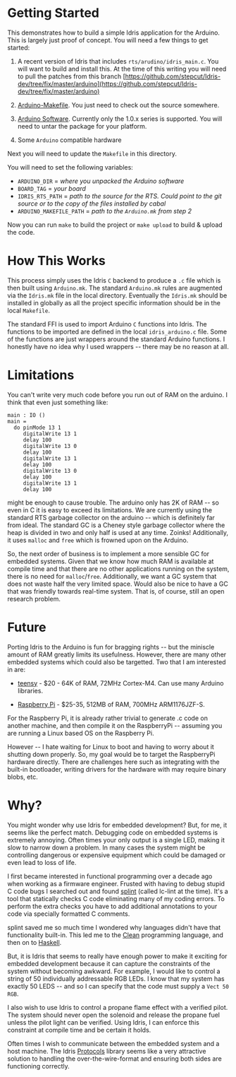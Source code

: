 Getting Started
===============

This demonstrates how to build a simple Idris application for the
Arduino. This is largely just proof of concept. You will need a few
things to get started:


  1. A recent version of Idris that includes
  `rts/arudino/idris_main.c`. You will want to build and install
  this. At the time of this writing you will need to pull the patches
  from this branch
  [https://github.com/stepcut/Idris-dev/tree/fix/master/arduino](https://github.com/stepcut/Idris-dev/tree/fix/master/arduino)

  2. [Arduino-Makefile](https://github.com/sudar/Arduino-Makefile). You
  just need to check out the source somewhere.

  3. [Arduino Software](http://arduino.cc/en/Main/Software). Currently
  only the 1.0.x series is supported. You will need to untar the
  package for your platform.

  4. Some `Arduino` compatible hardware

Next you will need to update the `Makefile` in this directory.

You will need to set the following variables:

 * `ARDUINO_DIR`    = *where you unpacked the Arduino software*
 * `BOARD_TAG`      = *your board*
 * `IDRIS_RTS_PATH` = *path to the source for the RTS. Could point to the git source or to the copy of the files installed by cabal*
 * `ARDUINO_MAKEFILE_PATH` = *path to the `Arduino.mk` from step 2*

Now you can run `make` to build the project or `make upload` to build & upload the code.

How This Works
==============

This process simply uses the Idris `C` backend to produce a `.c` file
which is then built using `Arduino.mk`. The standard `Arduino.mk`
rules are augmented via the `Idris.mk` file in the local
directory. Eventually the `Idris.mk` should be installed in globally
as all the project specific information should be in the local
`Makefile`.

The standard FFI is used to import Arduino `C` functions into
Idris. The functions to be imported are defined in the local
`idris_arduino.c` file. Some of the functions are just wrappers around
the standard Arduino functions. I honestly have no idea why I used
wrappers -- there may be no reason at all.

Limitations
===========

You can't write very much code before you run out of RAM on the arduino. I think that even just something like:

    main : IO ()
    main =
      do pinMode 13 1
         digitalWrite 13 1
         delay 100
         digitalWrite 13 0
         delay 100
         digitalWrite 13 1
         delay 100
         digitalWrite 13 0
         delay 100
         digitalWrite 13 1
         delay 100

might be enough to cause trouble. The arduino only has 2K of RAM -- so
even in C it is easy to exceed its limitations. We are currently using
the standard RTS garbage collector on the arduino -- which is
definitely far from ideal. The standard GC is a Cheney style garbage
collector where the heap is divided in two and only half is used at
any time. Zoinks! Additionally, it uses `malloc` and `free` which is
frowned upon on the Arduino.

So, the next order of business is to implement a more sensible GC for
embedded systems. Given that we know how much RAM is available at
compile time and that there are no other applications running on the
system, there is no need for `malloc`/`free`. Additionally, we want a GC
system that does not waste half the very limited space. Would also be
nice to have a GC that was friendly towards real-time system. That is,
of course, still an open research problem.

Future
======

Porting Idris to the Arduino is fun for bragging rights -- but the
miniscle amount of RAM greatly limits its usefulness. However, there
are many other embedded systems which could also be targetted. Two
that I am interested in are:

 * [teensy](https://www.pjrc.com/teensy/teensy31.html) - $20 - 64K of RAM, 72MHz Cortex-M4. Can use many Arduino libraries.

 * [Raspberry Pi](http://en.wikipedia.org/wiki/Raspberry_Pi) - $25-35, 512MB of RAM, 700MHz ARM1176JZF-S.

For the Raspberry Pi, it is already rather trivial to generate .c code
on another machine, and then compile it on the RaspberryPi -- assuming
you are running a Linux based OS on the Raspberry Pi.

However -- I hate waiting for Linux to boot and having to worry about
it shutting down properly. So, my goal would be to target the
RaspberryPi hardware directly. There are challenges here such as
integrating with the built-in bootloader, writing drivers for the
hardware with may require binary blobs, etc.


Why?
====

You might wonder why use Idris for embedded development? But, for me,
it seems like the perfect match. Debugging code on embedded systems is
extremely annoying. Often times your only output is a single LED,
making it slow to narrow down a problem. In many cases the system
might be controlling dangerous or expensive equipment which could be
damaged or even lead to loss of life.

I first became interested in functional programming over a decade ago
when working as a firmware engineer. Frusted with having to debug
stupid C code bugs I searched out and found
[splint](http://en.wikipedia.org/wiki/Splint_(programming_tool))
(called lc-lint at the time). It's a tool that statically checks C
code eliminating many of my coding errors. To perform the extra checks
you have to add additional annotations to your code via specially
formatted C comments.

splint saved me so much time I wondered why languages didn't have that
functionality built-in. This led me to the
[Clean](http://wiki.clean.cs.ru.nl/Clean) programming language, and
then on to [Haskell](http://www.haskell.org).

But, it is Idris that seems to really have enough power to make it
exciting for embedded development because it can capture the
constraints of the system without becoming
awkward. For example, I would like to control a string of 50
individually addressable RGB LEDs. I know that my system has exactly
50 LEDS -- and so I can specify that the code must supply a `Vect 50 RGB`.

I also wish to use Idris to control a propane flame effect with a
verified pilot. The system should never open the solenoid and release
the propane fuel unless the pilot light can be verified. Using Idris,
I can enforce this constraint at compile time and be certain it holds.

Often times I wish to communicate between the embedded system and a
host machine. The Idris
[Protocols](https://github.com/edwinb/Protocols) library seems like a
very attractive solution to handling the over-the-wire-format and
ensuring both sides are functioning correctly.
